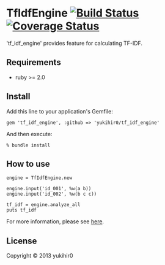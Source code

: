 # TfIdfEngine [![Build Status](https://travis-ci.org/yukihir0/tf_idf_engine.png?branch=master)](https://travis-ci.org/yukihir0/tf_idf_engine) [![Coverage Status](https://coveralls.io/repos/yukihir0/tf_idf_engine/badge.svg?branch=master&service=github)](https://coveralls.io/github/yukihir0/tf_idf_engine?branch=master)

'tf_idf_engine' provides feature for calculating TF-IDF.

## Requirements

- ruby >= 2.0

## Install

Add this line to your application's Gemfile:

```
gem 'tf_idf_engine', :github => 'yukihir0/tf_idf_engine'
```

And then execute:

```
% bundle install
```

## How to use

```
engine = TfIdfEngine.new

engine.input('id_001', %w(a b))
engine.input('id_002', %w(b c c))

tf_idf = engine.analyze_all
puts tf_idf
```

For more information, please see [here](https://github.com/yukihir0/tf_idf_engine/blob/master/sample/main.rb).

## License

Copyright &copy; 2013 yukihir0
